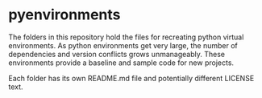 # pyenvironments
The folders in this repository hold the files for recreating python virtual environments.
As python environments get very large, the number of dependencies and version conflicts grows
unmanageably.  These environments provide a baseline and sample code for new projects.

Each folder has its own README.md file and potentially different LICENSE text.
